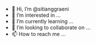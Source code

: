 - 👋 Hi, I’m @sitianggraeni
- 👀 I’m interested in ...
- 🌱 I’m currently learning ...
- 💞️ I’m looking to collaborate on ...
- 📫 How to reach me ...

<!---
sitianggraeni/sitianggraeni is a ✨ special ✨ repository because its `README.md` (this file) appears on your GitHub profile.
You can click the Preview link to take a look at your changes.
--->
